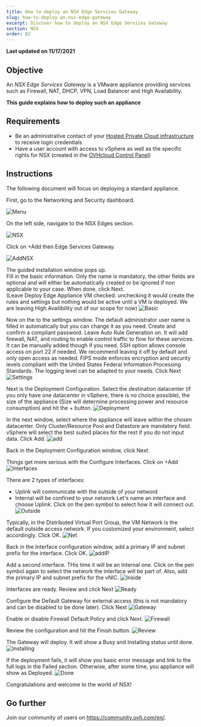 ```yaml
---
title: How to deploy an NSX Edge Services Gateway
slug: how-to-deploy-an-nsx-edge-gateway
excerpt: Discover how to deploy an NSX Edge Services Gateway
section: NSX
order: 02
---
```


**Last updated on 11/17/2021**

## Objective

An *NSX Edge Services Gateway* is a VMware appliance providing services such as Firewall, NAT, DHCP, VPN, Load Balancer and High Availability.

**This guide explains how to deploy such an appliance**

## Requirements

- Be an administrative contact of your [Hosted Private Cloud infrastructure](https://www.ovhcloud.com/en-gb/enterprise/products/hosted-private-cloud/) to receive login credentials
- Have a user account with access to vSphere as well as the specific rights for NSX (created in the [OVHcloud Control Panel](https://www.ovh.com/auth/?action=gotomanager&from=https://www.ovh.co.uk/&ovhSubsidiary=GB))

## Instructions

The following document will focus on deploying a standard appliance.

First, go to the Networking and Security dashboard.

![Menu](images/en01dash.png)

On the left side, navigate to the NSX Edges section.

![NSX](images/en02nsx.png)

Click on +Add then Edge Services Gateway.

![AddNSX](images/en03add.png)

The guided installation  window pops up.   
Fill in the basic information. Only the name is mandatory, the other fields are optional and will either be automatically created or be ignored if non applicable to your case. When done, click Next.    
(Leave Deploy Edge Appliance VM checked. unchecking it would create the rules and settings but nothing would be active until a VM is deployed. We are leaving High Availibility out of our scope for now)
![Basic](images/en04basic.png)

Now on the to the settings window.
The default administrator user name is filled in automatically but you can change it as you need.
Create and confirm a compliant password.
Leave Auto Rule Generation on. It will add firewall, NAT, and routing to enable control traffic to flow for these services. It can be manually added though if you need.
SSH option allows console access on port 22 if needed. We recommend leaving it off by default and only open access as needed. 
FIPS mode enforces encryption and security levels compliant with the United States Federal Information Processing Standards. 
The logging level can be adapted to your needs.
Click Next
![Settings](images/en05settings.png)

Next is the Deployment Configuration.
Select the destination datacenter (if you only have one datacenter in vSphere, there is no choice possible), the size of the appliance (Size will determine processing power and resource consumption) and hit the + button.
![Deployment](images/en06deploy.png)

In the next window, select where the appliance will leave within the chosen datacenter.
Only Cluster/Resource Pool and Datastore are mandatory field. vSphere will select the best suited places for the rest if you do not input data.
Click Add.
![add](images/en07add.png)

Back in the Deployment Configuration window, click Next.

Things get more serious with the Configure Interfaces.
Click on +Add
![Interfaces](images/en08inter.png)

There are 2 types of interfaces:
- Uplink will communicate with the outside of your netword
- Internal will be confined to your network
Let's name an interface and choose Uplink. Click on the pen symbol to select how it will connect out.
![Outside](images/en09out.png)

Typically, in the Distributed Virtual Port Group, the VM Network is the default outside access network. If you customized your environment, select accordingly.
Click OK.
![Net](images/en10standard.png)

Back in the Interface configuration window, add a primary IP and subnet prefix for the interface. 
Click OK.
![addIP](images/en10standard02.png)

Add a second interface. THis time it will be an Internal one.
Click on the pen symbol again to select the network the interface will be part of.
Also, add the primary IP and subnet prefix for the vNIC.
![Inside](images/en11in.png)

Interfaces are ready. Review and click Next
![Ready](images/en12ready.png)

Configure the Default Gateway for external access (this is not mandatory and can be disabled to be done later).
Click Next
![Gateway](images/en13gw.png)

Enable or disable Firewall Default Policy and click Next.
![Firewall](images/en14fw.png)

Review the configuration and hit the Finish button.
![Review](images/en15review.png)

The Gateway will deploy. It will show a Busy and Installing status until done.
![Installing](images/en16busy.png)

If the deployment fails, it will show you basic error message and link to the full logs in the Failed section.
Otherwise, after some time, you appliance will show as Deployed.
![Done](images/en17dones.png)

Congratulations and welcome to the world of NSX!


## Go further

Join our community of users on <https://community.ovh.com/en/>.
